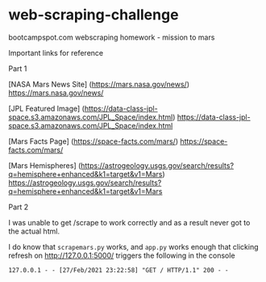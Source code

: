 # web-scraping-challenge
 bootcampspot.com webscraping homework - mission to mars


Important links for reference

Part 1

[NASA Mars News Site] (https://mars.nasa.gov/news/) https://mars.nasa.gov/news/

[JPL Featured Image] (https://data-class-jpl-space.s3.amazonaws.com/JPL_Space/index.html) https://data-class-jpl-space.s3.amazonaws.com/JPL_Space/index.html

[Mars Facts Page] (https://space-facts.com/mars/) https://space-facts.com/mars/

[Mars Hemispheres] (https://astrogeology.usgs.gov/search/results?q=hemisphere+enhanced&k1=target&v1=Mars) https://astrogeology.usgs.gov/search/results?q=hemisphere+enhanced&k1=target&v1=Mars

Part 2

I was unable to get /scrape to work correctly and as a result never got to the actual html.  

I do know that `scrapemars.py` works, and `app.py` works enough that clicking refresh on http://127.0.0.1:5000/ triggers the following in the console

```
127.0.0.1 - - [27/Feb/2021 23:22:58] "GET / HTTP/1.1" 200 - -
```
